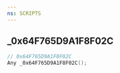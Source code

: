 ```yaml
---
ns: SCRIPTS
---
```

## _0x64F765D9A1F8F02C

```c
// 0x64F765D9A1F8F02C
Any _0x64F765D9A1F8F02C();
```

